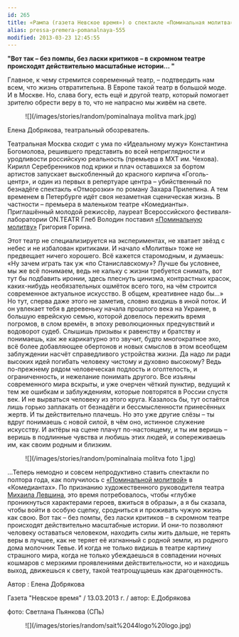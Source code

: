 ```yaml
---
id: 265
title: «Рампа (газета Невское время») о спектакле «Поминальная молитва»
alias: pressa-premera-pomanalnaya-555
modified: 2013-03-23 12:45:55
---
```


**"Вот так – без помпы, без ласки критиков – в скромном театре происходят действительно масштабные истории… "**

Главное, к чему стремится современный театр, – подтвердить нам всем, что жизнь отвратительна. В Европе такой театр в большой моде. И в Москве. Но, слава богу, есть ещё и другой театр, который помогает зрителю обрести веру в то, что не напрасно мы живём на свете.

<figure>
![](/images/stories/random/pominalnaya molitva mark.jpg)
</figure>

Елена Добрякова, театральный обозреватель.

Театральная Москва сходит с ума по «Идеальному мужу» Константина Богомолова, решившего представить во всей неприглядности и уродливости российскую реальность (премьера в МХТ им. Чехова). Кирилл Серебренников под крики и плач оставшихся за бортом артистов запускает выскобленный до красного кирпича «Гоголь-центр», и один из первых в репертуаре центра – убийственный по безнадёге спектакль «Отморозки» по роману Захара Прилепина. А тем временем в Петербурге идёт своя незаметная сценическая жизнь. В частности – премьера в маленьком театре «Комедианты». Приглашённый молодой режиссёр, лауреат Всероссийского фестиваля-лаборатории ON.TEATR Глеб Володин поставил <a href="97-pominalnaia-molitva.html">«Поминальную молитву»</a> Григория Горина.

Этот театр не специализируется на экспериментах, не хватает звёзд с небес и не избалован критиками. И начало «Молитвы» тоже не предвещает ничего хорошего. Всё кажется старомодным, и думаешь: «Ну зачем играть так уж «по Станиславскому»? Лучше бы условнее, мы же всё понимаем, ведь не кальку с жизни требуется снимать, вот тут бы подбавить иронии, здесь плеснуть цинизма, контрастных красок, каких-нибудь необязательных ошмёток всего того, на чём строится современное актуальное искусство. В общем, креативнее надо бы…» Но тут, сперва даже этого не заметив, словно входишь в иной поток. И он увлекает тебя в деревеньку начала прошлого века на Украине, в большую еврейскую семью, которой довелось пережить время погромов, в слом времён, в эпоху революционных предчувствий и водоворот судеб. Слышишь призывы к равенству и братству и понимаешь, как же карикатурно это звучит, будто многократное эхо, всё более добавляющее обертонов и новых смыслов в этом всеобщем заблуждении насчёт справедливого устройства жизни. Да надо ли ради высоких идей погибать человеку чистому и духовно высокому? Ведь по-прежнему рядом человеческая подлость и оголтелость, и ограниченность, и нежелание понимать другого. Все изъяны современного мира вскрыты, и уже очерчен чёткий пунктир, ведущий к тем же ошибкам и заблуждениям, которые повторятся в России спустя век. И не вырваться человеку из этого круга. Казалось бы, тут остаётся лишь горько заплакать от безнадёги и бессмысленности принесённых жертв. И ты действительно плачешь. Но это уже другие слёзы – ты вдруг понимаешь с новой силой, в чём оно, истинное служение искусству. И актёры на сцене плачут по-настоящему, и ты им веришь – веришь в подлинные чувства и любишь этих людей, и сопереживаешь им, как своим родным и близким.

<figure>
![](/images/stories/random/pominalnaia molitva foto 1.jpg)
</figure>

…Теперь немодно и совсем непродуктивно ставить спектакли по полтора года, как получилось с <a href="97-pominalnaia-molitva.html">«Поминальной молитвой»</a> в «Комедиантах». По признанию художественного руководителя театра <a href="153-mihail-levshin.html">Михаила Левшина</a>, это время потребовалось, чтобы «глубже проникнуться характерами героев, вжиться в образы», а я бы сказала, чтобы войти в особую сцепку, сродниться и проживать чужую жизнь как свою. Вот так – без помпы, без ласки критиков – в скромном театре происходят действительно масштабные истории. И они-то позволяют человеку оставаться человеком, находить силы жить дальше, не терять веры в лучшее, как не теряет её изгнанный с родной земли, из родного дома молочник Тевье. И когда не только видишь в театре картину страшного мира, когда не только убеждаешься в совпадении ночных кошмаров с мерзкими проявлениями действительности, но и находишь выход, движешься к свету, такой театрощущаешь как драгоценность.

Автор : Елена Добрякова

Газета "Невское время" / 13.03.2013 г. / автор: Е.Добрякова

фото: Светлана Пьянкова (СПь)

<figure>
![](/images/stories/random/sait%2044logo%20logo.jpg)
</figure>

